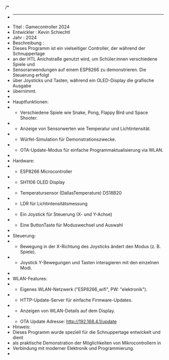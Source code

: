/*
 * -----------------------------------------------------------------------------
 * Titel        : Gamecontroller 2024
 * Entwickler   : Kevin Schiechtl
 * Jahr         : 2024
 * Beschreibung : 
 * Dieses Programm ist ein vielseitiger Controller, der während der Schnuppertage 
 * an der HTL Anichstraße genutzt wird, um Schüler:innen verschiedene Spiele und 
 * Sensoranwendungen auf einem ESP8266 zu demonstrieren. Die Steuerung erfolgt 
 * über Joysticks und Tasten, während ein OLED-Display die grafische Ausgabe 
 * übernimmt.
 * 
 * Hauptfunktionen:
 *  - Verschiedene Spiele wie Snake, Pong, Flappy Bird und Space Shooter.
 *  - Anzeige von Sensorwerten wie Temperatur und Lichtintensität.
 *  - Würfel-Simulation für Demonstrationszwecke.
 *  - OTA-Update-Modus für einfache Programmaktualisierung via WLAN.
 *
 * Hardware:
 *  - ESP8266 Microcontroller
 *  - SH1106 OLED Display
 *  - Temperatursensor (DallasTemperature) DS18B20
 *  - LDR für Lichtintensitätsmessung
 *  - Ein Joystick für Steuerung (X- und Y-Achse)
 *  - Eine ButtonTaste für Moduswechsel und Auswahl
 *
 * Steuerung:
 *  - Bewegung in der X-Richtung des Joysticks ändert den Modus (z. B. Spiele).
 *  - Joystick Y-Bewegungen und Tasten interagieren mit den einzelnen Modi.
 *
 * WLAN-Features:
 *  - Eigenes WLAN-Netzwerk ("ESP8266_wifi", PW: "elektronik").
 *  - HTTP-Update-Server für einfache Firmware-Updates.
 *  - Anzeigen von WLAN-Details auf dem Display.
 *  - OTA Update Adresse: http://192.168.4.1/update
 * Hinweis:
 * Dieses Programm wurde speziell für die Schnuppertage entwickelt und dient 
 * als praktische Demonstration der Möglichkeiten von Mikrocontrollern in 
 * Verbindung mit moderner Elektronik und Programmierung.
 *
